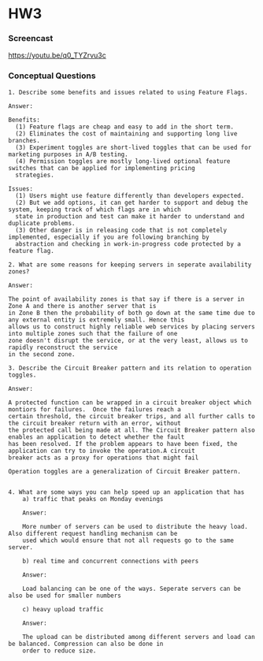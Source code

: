 # HW3

### Screencast

https://youtu.be/q0_TYZrvu3c
      
### Conceptual Questions
    
    1. Describe some benefits and issues related to using Feature Flags. 
    
    Answer: 
    
    Benefits:
      (1) Feature flags are cheap and easy to add in the short term.
      (2) Eliminates the cost of maintaining and supporting long live branches.
      (3) Experiment toggles are short-lived toggles that can be used for marketing purposes in A/B testing.
      (4) Permission toggles are mostly long-lived optional feature switches that can be applied for implementing pricing
      strategies.
    
    Issues:
      (1) Users might use feature differently than developers expected.
      (2) But we add options, it can get harder to support and debug the system, keeping track of which flags are in which 
      state in production and test can make it harder to understand and duplicate problems.
      (3) Other danger is in releasing code that is not completely implemented, especially if you are following branching by
      abstraction and checking in work-in-progress code protected by a feature flag.
    
    2. What are some reasons for keeping servers in seperate availability zones?
    
    Answer: 
    
    The point of availability zones is that say if there is a server in Zone A and there is another server that is
    in Zone B then the probability of both go down at the same time due to any external entity is extremely small. Hence this
    allows us to construct highly reliable web services by placing servers into multiple zones such that the failure of one
    zone doesn't disrupt the service, or at the very least, allows us to rapidly reconstruct the service 
    in the second zone.
    
    3. Describe the Circuit Breaker pattern and its relation to operation toggles.
   
    Answer:
    
    A protected function can be wrapped in a circuit breaker object which montiors for failures.  Once the failures reach a
    certain threshold, the circuit breaker trips, and all further calls to the circuit breaker return with an error, without
    the protected call being made at all. The Circuit Breaker pattern also enables an application to detect whether the fault 
    has been resolved. If the problem appears to have been fixed, the application can try to invoke the operation.A circuit
    breaker acts as a proxy for operations that might fail
    
    Operation toggles are a generalization of Circuit Breaker pattern.
    
    
    4. What are some ways you can help speed up an application that has
        a) traffic that peaks on Monday evenings
        
        Answer:
        
        More number of servers can be used to distribute the heavy load. Also different request handling mechanism can be
        used which would ensure that not all requests go to the same server.
        
        b) real time and concurrent connections with peers
        
        Answer:
        
        Load balancing can be one of the ways. Seperate servers can be also be used for smaller numbers
        
        c) heavy upload traffic
        
        Answer: 
        
        The upload can be distributed among different servers and load can be balanced. Compression can also be done in 
        order to reduce size.
        
